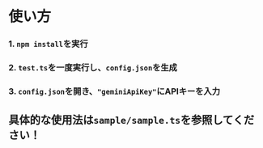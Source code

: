 # 使い方
### 1. `npm install`を実行
### 2. `test.ts`を一度実行し、`config.json`を生成
### 3. `config.json`を開き、`"geminiApiKey"`にAPIキーを入力
## 具体的な使用法は`sample/sample.ts`を参照してください！